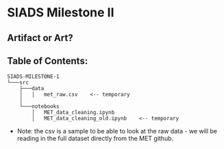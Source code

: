 # SIADS Milestone II
## Artifact or Art?

## Table of Contents:
```
SIADS-MILESTONE-1
└───src
    ├───data
    │   │   met_raw.csv    <-- temporary
    │       
    └───notebooks
        │   MET_data_cleaning.ipynb
        │   MET_data_cleaning_old.ipynb    <-- temporary
```

* Note: the csv is a sample to be able to look at the raw data - we will be reading in the full dataset directly from the MET github.
